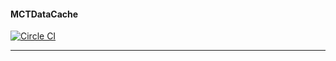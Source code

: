#### MCTDataCache

[![Circle CI](https://circleci.com/gh/ministrycentered/MCTDataCache.svg?style=svg)](https://circleci.com/gh/ministrycentered/MCTDataCache)

***
